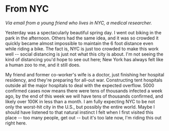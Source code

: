 # From NYC
<i>Via email from a young friend who lives in NYC, a medical researcher. </i>

Yesterday was a spectacularly beautiful spring day. I went out biking in the park in the afternoon. Others had the same idea, and it was so crowded it quickly became almost impossible to maintain the 6 foot distance even while riding a bike. The fact is, NYC is just too crowded to make this work well -- social distancing is just not what this city is about. I'm not seeing the kind of distancing you'd hope to see out here; New York has always felt like a human zoo to me, and it still does. 

My friend and former co-worker's wife is a doctor, just finishing her hospital residency, and they're preparing for all-out war. Constructing tent hospitals outside all the major hospitals to deal with the expected overflow. 5000 confirmed cases now means there were tens of thousands infected a week ago, by the end of this week we will have tens of thousands confirmed, and likely over 100K in less than a month. I am fully expecting NYC to be not only the worst-hit city in the U.S., but possibly the entire world. Maybe I should have listened to that natural instinct I felt when I first visited this place -- too many people, get out -- but it's too late now, I'm riding this out right here. 

